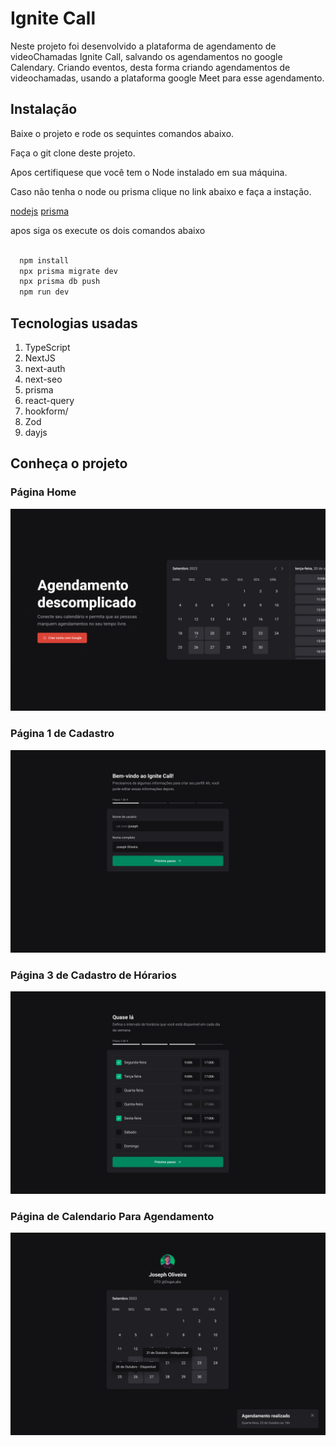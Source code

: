 # Ignite Call

Neste projeto foi desenvolvido a plataforma de agendamento de videoChamadas Ignite Call, salvando os agendamentos no google Calendary.
Criando eventos, desta forma criando agendamentos de videochamadas, usando a plataforma google Meet para esse agendamento.

## Instalação

Baixe o projeto e rode os sequintes comandos abaixo.

Faça o git clone deste projeto.

Apos certifiquese que você tem o Node
instalado em sua máquina.

Caso não tenha o node ou prisma clique no link abaixo e faça a instação.

[nodejs](https://nodejs.org/en/download)
[prisma](https://www.prisma.io/)

apos siga os execute os dois comandos abaixo

```bash

  npm install
  npx prisma migrate dev
  npx prisma db push
  npm run dev

```

<h2>Tecnologias usadas</h2>
<ol>
    <li>TypeScript</li>
    <li>NextJS</li>
    <li>next-auth</li>
    <li>next-seo</li>
    <li>prisma</li>
    <li>react-query</li>
    <li>hookform/</li>
    <li>Zod</li>
    <li>dayjs</li>
</ol>

## Conheça o projeto

### Página Home

<img alt="screenshot of adding a new file with a commit message" src="./src/assets/Landing.png" />

### Página 1 de Cadastro

   <img alt="screenshot of adding a new file with a commit message" src="./src/assets/Cadastro.png" />

### Página 3 de Cadastro de Hórarios

   <img alt="screenshot of adding a new file with a commit message" src="./src/assets/Hoarios.png" />

### Página de Calendario Para Agendamento

   <img alt="screenshot of adding a new file with a commit message" src="./src/assets/Calendario.png" />
